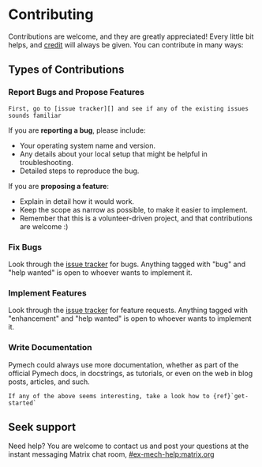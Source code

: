 # Contributing

Contributions are welcome, and they are greatly appreciated! Every
little bit helps, and [credit](thanks.md) will always be given.
You can contribute in many ways:

## Types of Contributions

### Report Bugs and Propose Features

```{note}
First, go to [issue tracker][] and see if any of the existing issues sounds familiar
```

If you are **reporting a bug**, please include:

  - Your operating system name and version.
  - Any details about your local setup that might be helpful in
    troubleshooting.
  - Detailed steps to reproduce the bug.

If you are **proposing a feature**:

  - Explain in detail how it would work.
  - Keep the scope as narrow as possible, to make it easier to
    implement.
  - Remember that this is a volunteer-driven project, and that
    contributions are welcome :)

### Fix Bugs

Look through the [issue tracker][] for bugs. Anything tagged with "bug" and
"help wanted" is open to whoever wants to implement it.

### Implement Features

Look through the [issue tracker][] for feature requests. Anything tagged with
"enhancement" and "help wanted" is open to whoever wants to implement it.

### Write Documentation

Pymech could always use more documentation, whether as part of the official
Pymech docs, in docstrings, as tutorials, or even on the web in blog posts,
articles, and such.

```{note}
If any of the above seems interesting, take a look how to {ref}`get-started`
```

## Seek support

Need help? You are welcome to contact us and post your questions at the instant
messaging Matrix chat room,
[#ex-mech-help:matrix.org](https://matrix.to/#/#ex-mech-help:matrix.org)

[issue tracker]: https://github.com/eX-Mech/pymech/issues
